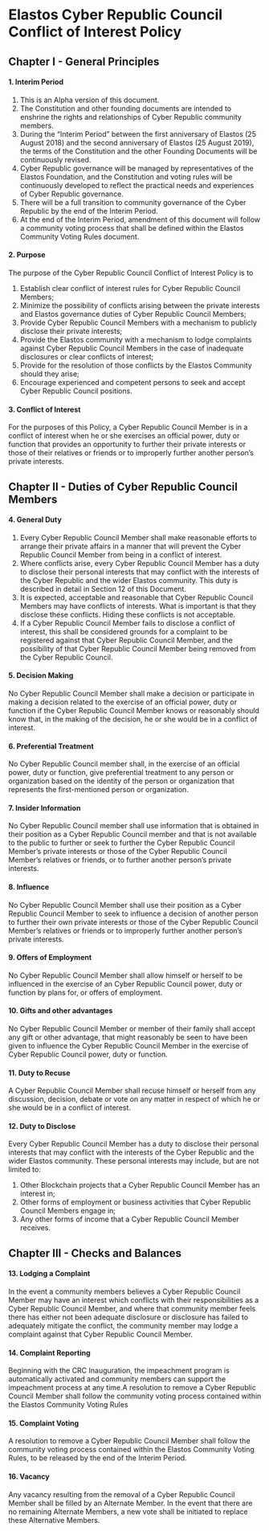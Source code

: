 
# Elastos Cyber Republic Council Conflict of Interest Policy

## Chapter I - General Principles

#### 1. Interim Period

1. This is an Alpha version of this document.
2. The Constitution and other founding documents are intended to enshrine the rights and relationships of Cyber Republic community members.
3. During the “Interim Period” between the first anniversary of Elastos (25 August 2018) and the second anniversary of Elastos (25 August 2019), the terms of the Constitution and the other Founding Documents will be continuously revised.
4. Cyber Republic governance will be managed by representatives of the Elastos Foundation, and the Constitution and voting rules will be continuously developed to reflect the practical needs and experiences of Cyber Republic governance.
5. There will be a full transition to community governance of the Cyber Republic by the end of the Interim Period.
6. At the end of the Interim Period, amendment of this document will follow a community voting process that shall be defined within the Elastos Community Voting Rules document.

#### 2. Purpose

The purpose of the Cyber Republic Council Conflict of Interest Policy is to

1. Establish clear conflict of interest rules for Cyber Republic Council Members;
2. Minimize the possibility of conflicts arising between the private interests and Elastos governance duties of Cyber Republic Council Members;
3. Provide Cyber Republic Council Members with a mechanism to publicly disclose their private interests;
4. Provide the Elastos community with a mechanism to lodge complaints against Cyber Republic Council Members in the case of inadequate disclosures or clear conflicts of interest;
5. Provide for the resolution of those conflicts by the Elastos Community should they arise;
6. Encourage experienced and competent persons to seek and accept Cyber Republic Council positions.

#### 3. Conflict of Interest

For the purposes of this Policy, a Cyber Republic Council Member is in a conflict of interest when he or she exercises an official power, duty or function that provides an opportunity to further their private interests or those of their relatives or friends or to improperly further another person’s private interests.

## Chapter II - Duties of Cyber Republic Council Members

#### 4. General Duty

1. Every Cyber Republic Council Member shall make reasonable efforts to arrange their private affairs in a manner that will prevent the Cyber Republic Council Member from being in a conflict of interest.
2. Where conflicts arise, every Cyber Republic Council Member has a duty to disclose their personal interests that may conflict with the interests of the Cyber Republic and the wider Elastos community. This duty is described in detail in Section 12 of this Document.
3. It is expected, acceptable and reasonable that Cyber Republic Council Members may have conflicts of interests. What is important is that they disclose these conflicts. Hiding these conflicts is not acceptable.
4. If a Cyber Republic Council Member fails to disclose a conflict of interest, this shall be considered grounds for a complaint to be registered against that Cyber Republic Council Member, and the possibility of that Cyber Republic Council Member being removed from the Cyber Republic Council.

#### 5. Decision Making

No Cyber Republic Council Member shall make a decision or participate in making a decision related to the exercise of an official power, duty or function if the Cyber Republic Council Member knows or reasonably should know that, in the making of the decision, he or she would be in a conflict of interest.

#### 6. Preferential Treatment

No Cyber Republic Council member shall, in the exercise of an official power, duty or function, give preferential treatment to any person or organization based on the identity of the person or organization that represents the first-mentioned person or organization.

#### 7. Insider Information

No Cyber Republic Council member shall use information that is obtained in their position as a Cyber Republic Council member and that is not available to the public to further or seek to further the Cyber Republic Council Member’s private interests or those of the Cyber Republic Council Member’s relatives or friends, or to further another person’s private interests.

#### 8. Influence

No Cyber Republic Council Member shall use their position as a Cyber Republic Council Member to seek to influence a decision of another person to further their own private interests or those of the Cyber Republic Council Member’s relatives or friends or to improperly further another person’s private interests.

#### 9. Offers of Employment

No Cyber Republic Council Member shall allow himself or herself to be influenced in the exercise of an Cyber Republic Council power, duty or function by plans for, or offers of employment.

#### 10. Gifts and other advantages

No Cyber Republic Council Member or member of their family shall accept any gift or other advantage, that might reasonably be seen to have been given to influence the Cyber Republic Council Member in the exercise of Cyber Republic Council power, duty or function.

#### 11. Duty to Recuse

A Cyber Republic Council Member shall recuse himself or herself from any discussion, decision, debate or vote on any matter in respect of which he or she would be in a conflict of interest.

#### 12. Duty to Disclose

Every Cyber Republic Council Member has a duty to disclose their personal interests that may conflict with the interests of the Cyber Republic and the wider Elastos community. These personal interests may include, but are not limited to:

1. Other Blockchain projects that a Cyber Republic Council Member has an interest in;
2. Other forms of employment or business activities that Cyber Republic Council Members engage in;
3. Any other forms of income that a Cyber Republic Council Member receives.

## Chapter III - Checks and Balances

#### 13. Lodging a Complaint

In the event a community members believes a Cyber Republic Council Member may have an interest which conflicts with their responsibilities as a Cyber Republic Council Member, and where that community member feels there has either not been adequate disclosure or disclosure has failed to adequately mitigate the conflict, the community member may lodge a complaint against that Cyber Republic Council Member.

#### 14. Complaint Reporting

Beginning with the CRC Inauguration, the impeachment program is automatically activated and community members can support the impeachment process at any time.A resolution to remove a Cyber Republic Council Member shall follow the community voting process contained within the Elastos Community Voting Rules

#### 15. Complaint Voting

A resolution to remove a Cyber Republic Council Member shall follow the community voting process contained within the Elastos Community Voting Rules, to be released by the end of the Interim Period.

#### 16. Vacancy
Any vacancy resulting from the removal of a Cyber Republic Council Member shall be filled by an Alternate Member. In the event that there are no remaining Alternate Members, a new vote shall be initiated to replace these Alternative Members.
